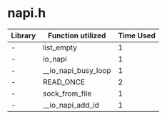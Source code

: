 # napi.h

| Library | Function utilized | Time Used |
| - | - | - |
| - | list_empty | 1 |
| - | io_napi | 1 |
| - | __io_napi_busy_loop | 1 |
| - | READ_ONCE | 2 |
| - | sock_from_file | 1 |
| - | __io_napi_add_id | 1 |
